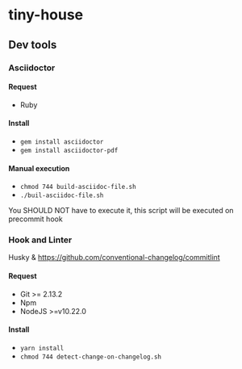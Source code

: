 # tiny-house

## Dev tools

### Asciidoctor

#### Request

* Ruby

#### Install

* `gem install asciidoctor`
* `gem install asciidoctor-pdf`

#### Manual execution

* `chmod 744 build-asciidoc-file.sh`
* `./buil-asciidoc-file.sh`

You SHOULD NOT have to execute it, this script will be executed on precommit hook

### Hook and Linter

Husky & https://github.com/conventional-changelog/commitlint

#### Request

* Git >= 2.13.2
* Npm
* NodeJS >=v10.22.0

#### Install

* `yarn install`
* `chmod 744 detect-change-on-changelog.sh`
